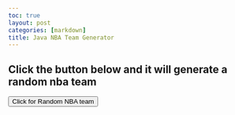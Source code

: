 ```yaml
---
toc: true
layout: post
categories: [markdown]
title: Java NBA Team Generator
---
```

## Click the button below and it will generate a random nba team

<button name="button" onclick="get_random()">Click for Random NBA team</button>
<p id="Random NBA Team"></p>
<script>
function get_random () {
    const list = ["Lakers", "Clippers", "Warriors", "Kings", "Knicks", "Nets", "Bucks", "Cavs", "Bulls", "Hawks", "Celtics", "Pistons", "Suns", "Heat", "Jazz" ]
    document.getElementById("Random NBA Team").innerHTML = list[Math.floor((Math.random()*list.length))];
  }
</script>